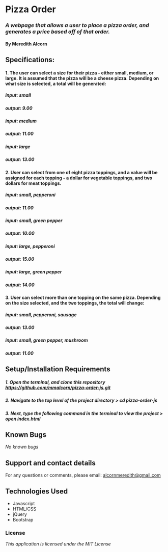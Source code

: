 # Pizza Order


### _A webpage that allows a user to place a pizza order, and generates a price based off of that order._

#### By Meredith Alcorn

## Specifications:

#### 1.  The user can select a size for their pizza - either small, medium, or large.  It is assumed that the pizza will be a cheese pizza.  Depending on what size is selected, a total will be generated:

##### input: small
##### output: 9.00

##### input: medium
##### output: 11.00

##### input: large
##### output: 13.00

#### 2.  User can select from one of eight pizza toppings, and a value will be assigned for each topping - a dollar for vegetable toppings, and two dollars for meat toppings.

##### input: small, pepperoni
##### output: 11.00

##### input: small, green pepper
##### output: 10.00

##### input: large, pepperoni
##### output: 15.00

##### input: large, green pepper
##### output: 14.00



#### 3.  User can select more than one topping on the same pizza.  Depending on the size selected, and the two toppings, the total will change:

##### input: small, pepperoni, sausage
##### output: 13.00

##### input: small, green pepper, mushroom
##### output: 11.00

## Setup/Installation Requirements

##### 1.  Open the terminal, and clone this repository https://github.com/mmalcorn/pizza-order-js.git
##### 2. Navigate to the top level of the project directory > cd pizza-order-js
##### 3. Next, type the following command in the terminal to view the project > open index.html

## Known Bugs

_No known bugs_

## Support and contact details

For any questions or comments, please email: alcornmeredith@gmail.com

## Technologies Used

* Javascript
* HTML/CSS
* jQuery
* Bootstrap

### License

*This application is licensed under the MIT License*
